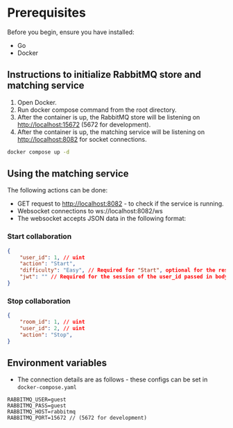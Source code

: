 # Prerequisites

Before you begin, ensure you have installed:

- Go
- Docker

## Instructions to initialize RabbitMQ store and matching service

1. Open Docker.
2. Run docker compose command from the root directory.
3. After the container is up, the RabbitMQ store will be listening on [http://localhost:15672](http://localhost:15672) (5672 for development).
4. After the container is up, the matching service will be listening on [http://localhost:8082](http://localhost:8082) for socket connections.

```bash
docker compose up -d
```

## Using the matching service

The following actions can be done:

- GET request to <http://localhost:8082> - to check if the service is running.
- Websocket connections to ws://localhost:8082/ws
- The websocket accepts JSON data in the following format:

### Start collaboration

```json
{
    "user_id": 1, // uint
    "action": "Start",
    "difficulty": "Easy", // Required for "Start", optional for the rest - Easy/Medium/Hard
    "jwt": "" // Required for the session of the user_id passed in body
}
```

### Stop collaboration

```json
{
    "room_id": 1, // uint
    "user_id": 2, // uint
    "action": "Stop",
}
```

## Environment variables

- The connection details are as follows - these configs can be set in `docker-compose.yaml`

```env
RABBITMQ_USER=guest
RABBITMQ_PASS=guest
RABBITMQ_HOST=rabbitmq
RABBITMQ_PORT=15672 // (5672 for development)
```

